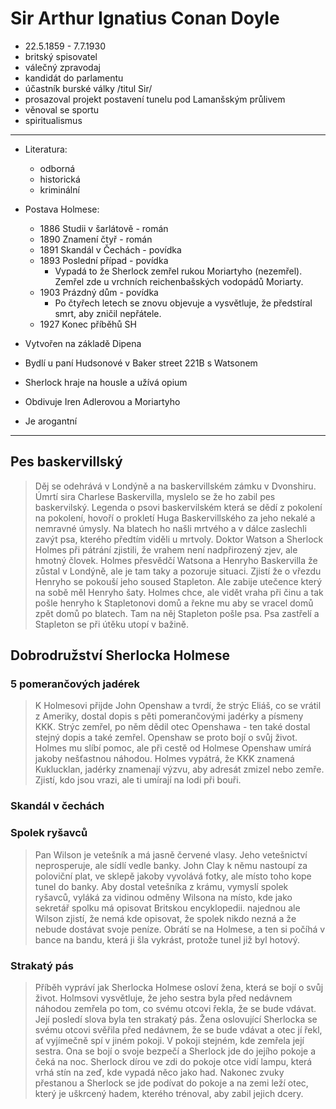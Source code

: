 # Sir Arthur Ignatius Conan Doyle

-   22.5.1859 - 7.7.1930
-   britský spisovatel
-   válečný zpravodaj
-   kandidát do parlamentu
-   účastník burské války /titul Sir/
-   prosazoval projekt postavení tunelu pod Lamanšským průlivem
-   věnoval se sportu
-   spiritualismus

---

-   Literatura:

    -   odborná
    -   historická
    -   kriminální

-   Postava Holmese:

    -   1886 Studii v šarlátově - román
    -   1890 Znamení čtyř - román
    -   1891 Skandál v Čechách - povídka
    -   1893 Poslední případ - povídka
        -   Vypadá to že Sherlock zemřel rukou Moriartyho (nezemřel). Zemřel zde u vrchních reichenbašských vodopádů Moriarty.
    -   1903 Prázdný dům - povídka
        -   Po čtyřech letech se znovu objevuje a vysvětluje, že předstíral smrt, aby zničil nepřátele.
    -   1927 Konec příběhů SH

-   Vytvořen na základě Dipena
-   Bydlí u paní Hudsonové v Baker street 221B s Watsonem
-   Sherlock hraje na housle a užívá opium
-   Obdivuje Iren Adlerovou a Moriartyho
-   Je arogantní

---

## Pes baskervillský

> Děj se odehrává v Londýně a na baskervillském zámku v Dvonshiru. Úmrtí sira Charlese Baskervilla, myslelo se že ho zabil pes baskervilský. Legenda o psovi baskervilském která se dědí z pokolení na pokolení, hovoří o prokletí Huga Baskervillského za jeho nekalé a nemravné úmysly. Na blatech ho našli mrtvého a v dálce zaslechli zavýt psa, kterého předtím viděli u mrtvoly. Doktor Watson a Sherlock Holmes při pátrání zjistili, že vrahem není nadpřirozený zjev, ale hmotný človek. Holmes přesvědčí Watsona a Henryho Baskervilla že zůstal v Londýně, ale je tam taky a pozoruje situaci. Zjistí že o vřezdu Henryho se pokouší jeho soused Stapleton. Ale zabije utečence který na sobě měl Henryho šaty. Holmes chce, ale vidět vraha při činu a tak pošle henryho k Stapletonovi domů a řekne mu aby se vracel domů zpět domů po blatech. Tam na něj Stapleton pošle psa. Psa zastřelí a Stapleton se při útěku utopí v bažině.

## Dobrodružství Sherlocka Holmese

### 5 pomerančových jadérek

> K Holmesovi přijde John Openshaw a tvrdí, že strýc Eliáš, co se vrátil z Ameriky, dostal dopis s pěti pomerančovými jadérky a písmeny KKK. Strýc zemřel, po něm dědil otec Openshawa - ten také dostal stejný dopis a také zemřel. Openshaw se proto bojí o svůj život. Holmes mu slíbí pomoc, ale při cestě od Holmese Openshaw umírá jakoby nešťastnou náhodou. Holmes vypátrá, že KKK znamená Kuklucklan, jadérky znamenají výzvu, aby adresát zmizel nebo zemře. Zjistí, kdo jsou vrazi, ale ti umírají na lodi při bouři.

### Skandál v čechách

### Spolek ryšavců

> Pan Wilson je vetešník a má jasně červené vlasy. Jeho vetešnictví neprosperuje, ale sídlí vedle banky. John Clay k němu nastoupí za poloviční plat, ve sklepě jakoby vyvolává fotky, ale místo toho kope tunel do banky. Aby dostal vetešníka z krámu, vymyslí spolek ryšavců, vyláká za vidinou odměny Wilsona na místo, kde jako sekretář spolku má opisovat Britskou encyklopedii. najednou ale Wilson zjistí, že nemá kde opisovat, že spolek nikdo nezná a že nebude dostávat svoje peníze. Obrátí se na Holmese, a ten si počíhá v bance na bandu, která ji šla vykrást, protože tunel již byl hotový.

### Strakatý pás

> Příběh vypráví jak Sherlocka Holmese osloví žena, která se bojí o svůj život. Holmsovi vysvětluje, že jeho sestra byla před nedávnem náhodou zemřela po tom, co svému otcovi řekla, že se bude vdávat. Její posledí slova byla ten strakatý pás. Žena oslovující Sherlocka se svému otcovi svěřila před nedávnem, že se bude vdávat a otec jí řekl, ať vyjímečně spí v jiném pokoji. V pokoji stejném, kde zemřela její sestra. Ona se bojí o svoje bezpečí a Sherlock jde do jejího pokoje a čeká na noc. Sherlock dírou ve zdi do pokoje otce vidí lampu, která vrhá stín na zeď, kde vypadá něco jako had. Nakonec zvuky přestanou a Sherlock se jde podívat do pokoje a na zemi leží otec, který je uškrcený hadem, kterého trénoval, aby zabil jejich dcery.

